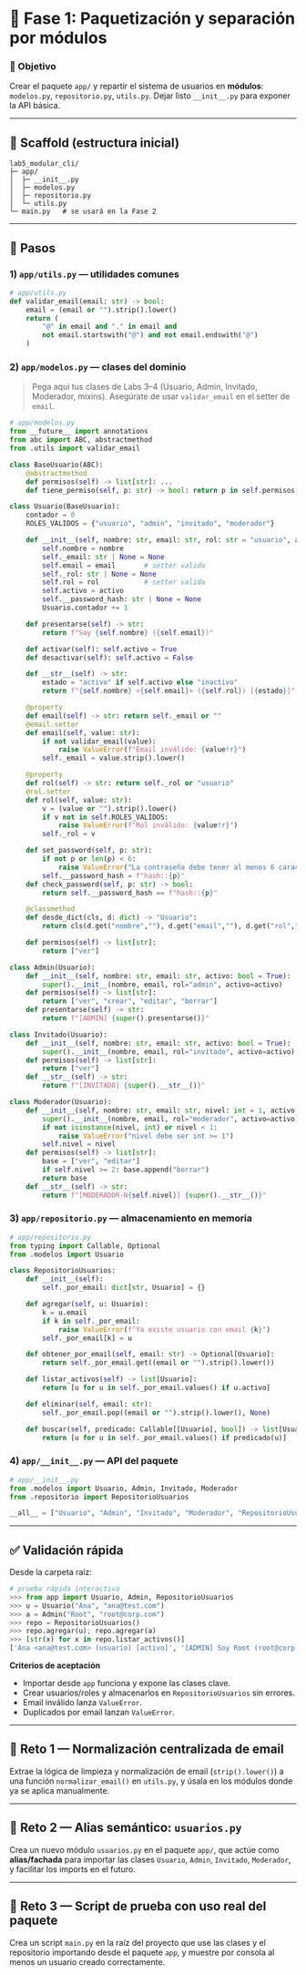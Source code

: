 # 🔹 Fase 1: Paquetización y separación por módulos

### 🎯 Objetivo

Crear el paquete `app/` y repartir el sistema de usuarios en **módulos**: `modelos.py`, `repositorio.py`, `utils.py`. Dejar listo `__init__.py` para exponer la API básica.

---

## 🧱 Scaffold (estructura inicial)

```
lab5_modular_cli/
├─ app/
│  ├─ __init__.py
│  ├─ modelos.py
│  ├─ repositorio.py
│  └─ utils.py
└─ main.py   # se usará en la Fase 2
```

---

## 🧭 Pasos

### 1) `app/utils.py` — utilidades comunes

```python
# app/utils.py
def validar_email(email: str) -> bool:
    email = (email or "").strip().lower()
    return (
        "@" in email and "." in email and
        not email.startswith("@") and not email.endswith("@")
    )
```

### 2) `app/modelos.py` — clases del dominio

> Pega aquí tus clases de Labs 3–4 (Usuario, Admin, Invitado, Moderador, mixins).
> Asegúrate de usar `validar_email` en el setter de `email`.

```python
# app/modelos.py
from __future__ import annotations
from abc import ABC, abstractmethod
from .utils import validar_email

class BaseUsuario(ABC):
    @abstractmethod
    def permisos(self) -> list[str]: ...
    def tiene_permiso(self, p: str) -> bool: return p in self.permisos()

class Usuario(BaseUsuario):
    contador = 0
    ROLES_VALIDOS = {"usuario", "admin", "invitado", "moderador"}

    def __init__(self, nombre: str, email: str, rol: str = "usuario", activo: bool = True):
        self.nombre = nombre
        self._email: str | None = None
        self.email = email       # setter valida
        self._rol: str | None = None
        self.rol = rol           # setter valida
        self.activo = activo
        self.__password_hash: str | None = None
        Usuario.contador += 1

    def presentarse(self) -> str:
        return f"Soy {self.nombre} ({self.email})"

    def activar(self): self.activo = True
    def desactivar(self): self.activo = False

    def __str__(self) -> str:
        estado = "activo" if self.activo else "inactivo"
        return f"{self.nombre} <{self.email}> ({self.rol}) [{estado}]"

    @property
    def email(self) -> str: return self._email or ""
    @email.setter
    def email(self, value: str):
        if not validar_email(value):
            raise ValueError(f"Email inválido: {value!r}")
        self._email = value.strip().lower()

    @property
    def rol(self) -> str: return self._rol or "usuario"
    @rol.setter
    def rol(self, value: str):
        v = (value or "").strip().lower()
        if v not in self.ROLES_VALIDOS:
            raise ValueError(f"Rol inválido: {value!r}")
        self._rol = v

    def set_password(self, p: str):
        if not p or len(p) < 6:
            raise ValueError("La contraseña debe tener al menos 6 caracteres")
        self.__password_hash = f"hash::{p}"
    def check_password(self, p: str) -> bool:
        return self.__password_hash == f"hash::{p}"

    @classmethod
    def desde_dict(cls, d: dict) -> "Usuario":
        return cls(d.get("nombre",""), d.get("email",""), d.get("rol","usuario"), bool(d.get("activo", True)))

    def permisos(self) -> list[str]:
        return ["ver"]

class Admin(Usuario):
    def __init__(self, nombre: str, email: str, activo: bool = True):
        super().__init__(nombre, email, rol="admin", activo=activo)
    def permisos(self) -> list[str]:
        return ["ver", "crear", "editar", "borrar"]
    def presentarse(self) -> str:
        return f"[ADMIN] {super().presentarse()}"

class Invitado(Usuario):
    def __init__(self, nombre: str, email: str, activo: bool = True):
        super().__init__(nombre, email, rol="invitado", activo=activo)
    def permisos(self) -> list[str]:
        return ["ver"]
    def __str__(self) -> str:
        return f"[INVITADO] {super().__str__()}"

class Moderador(Usuario):
    def __init__(self, nombre: str, email: str, nivel: int = 1, activo: bool = True):
        super().__init__(nombre, email, rol="moderador", activo=activo)
        if not isinstance(nivel, int) or nivel < 1:
            raise ValueError("nivel debe ser int >= 1")
        self.nivel = nivel
    def permisos(self) -> list[str]:
        base = ["ver", "editar"]
        if self.nivel >= 2: base.append("borrar")
        return base
    def __str__(self) -> str:
        return f"[MODERADOR-N{self.nivel}] {super().__str__()}"
```

### 3) `app/repositorio.py` — almacenamiento en memoria

```python
# app/repositorio.py
from typing import Callable, Optional
from .modelos import Usuario

class RepositorioUsuarios:
    def __init__(self):
        self._por_email: dict[str, Usuario] = {}

    def agregar(self, u: Usuario):
        k = u.email
        if k in self._por_email:
            raise ValueError(f"Ya existe usuario con email {k}")
        self._por_email[k] = u

    def obtener_por_email(self, email: str) -> Optional[Usuario]:
        return self._por_email.get((email or "").strip().lower())

    def listar_activos(self) -> list[Usuario]:
        return [u for u in self._por_email.values() if u.activo]

    def eliminar(self, email: str):
        self._por_email.pop((email or "").strip().lower(), None)

    def buscar(self, predicado: Callable[[Usuario], bool]) -> list[Usuario]:
        return [u for u in self._por_email.values() if predicado(u)]
```

### 4) `app/__init__.py` — API del paquete

```python
# app/__init__.py
from .modelos import Usuario, Admin, Invitado, Moderador
from .repositorio import RepositorioUsuarios

__all__ = ["Usuario", "Admin", "Invitado", "Moderador", "RepositorioUsuarios"]
```

---

## ✅ Validación rápida

Desde la carpeta raíz:

```python
# prueba rápida interactiva
>>> from app import Usuario, Admin, RepositorioUsuarios
>>> u = Usuario("Ana", "ana@test.com")
>>> a = Admin("Root", "root@corp.com")
>>> repo = RepositorioUsuarios()
>>> repo.agregar(u); repo.agregar(a)
>>> [str(x) for x in repo.listar_activos()]
['Ana <ana@test.com> (usuario) [activo]', '[ADMIN] Soy Root (root@corp.com)']  # la representación exacta puede variar
```

**Criterios de aceptación**

* Importar desde `app` funciona y expone las clases clave.
* Crear usuarios/roles y almacenarlos en `RepositorioUsuarios` sin errores.
* Email inválido lanza `ValueError`.
* Duplicados por email lanzan `ValueError`.

---

## 🔹 Reto 1 — Normalización centralizada de email

Extrae la lógica de limpieza y normalización de email (`strip().lower()`) a una función `normalizar_email()` en `utils.py`, y úsala en los módulos donde ya se aplica manualmente.

---

## 🔹 Reto 2 — Alias semántico: `usuarios.py`

Crea un nuevo módulo `usuarios.py` en el paquete `app/`, que actúe como **alias/fachada** para importar las clases `Usuario`, `Admin`, `Invitado`, `Moderador`, y facilitar los imports en el futuro.

---

## 🔹 Reto 3 — Script de prueba con uso real del paquete

Crea un script `main.py` en la raíz del proyecto que use las clases y el repositorio importando desde el paquete `app`, y muestre por consola al menos un usuario creado correctamente.
